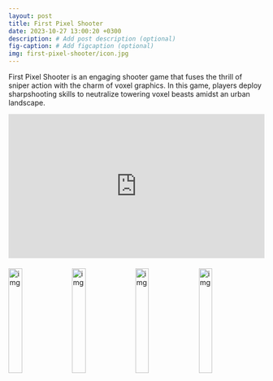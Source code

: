 ```yaml
---
layout: post
title: First Pixel Shooter
date: 2023-10-27 13:00:20 +0300
description: # Add post description (optional)
fig-caption: # Add figcaption (optional)
img: first-pixel-shooter/icon.jpg
---
```

<!-- Game description -->
First Pixel Shooter is an engaging shooter game that fuses the thrill of sniper action with the charm of voxel graphics. In this game, players deploy sharpshooting skills to neutralize towering voxel beasts amidst an urban landscape.

<!-- Youtube Videos -->
<div style="position: relative; padding-bottom: 56.25%; height: 0; overflow: hidden; margin-bottom: 20px;">
  <iframe style="position: absolute; top: 0; left: 0; width: 100%; height: 100%;" src="https://www.youtube.com/embed/mFkyXquixns" frameborder="0" allow="accelerometer; autoplay; clipboard-write; encrypted-media; gyroscope; picture-in-picture" allowfullscreen></iframe>
</div>

<!-- Game Images -->
<div>
    <img src="{{ '/assets/img/first-pixel-shooter/images/1.jpg' | prepend: site.baseurl }}" alt="img" style="width: 23%; margin-right: 1%; height: auto;">
    <img src="{{ '/assets/img/first-pixel-shooter/images/5.jpg' | prepend: site.baseurl }}" alt="img" style="width: 23%; margin-right: 1%; height: auto;">
    <img src="{{ '/assets/img/first-pixel-shooter/images/6.jpg' | prepend: site.baseurl }}" alt="img" style="width: 23%; margin-right: 1%; height: auto;">
    <img src="{{ '/assets/img/first-pixel-shooter/images/9.jpg' | prepend: site.baseurl }}" alt="img" style="width: 23%; margin-right: 1%; height: auto;">
</div>
